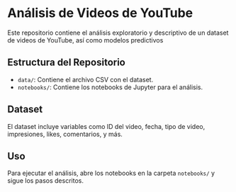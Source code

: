 # Análisis de Videos de YouTube

Este repositorio contiene el análisis exploratorio y descriptivo de un dataset de videos de YouTube, así como modelos predictivos

## Estructura del Repositorio
- `data/`: Contiene el archivo CSV con el dataset.
- `notebooks/`: Contiene los notebooks de Jupyter para el análisis.

## Dataset
El dataset incluye variables como ID del video, fecha, tipo de video, impresiones, likes, comentarios, y más.

## Uso
Para ejecutar el análisis, abre los notebooks en la carpeta `notebooks/` y sigue los pasos descritos.

